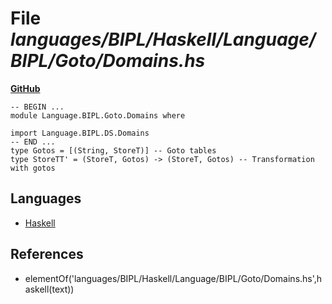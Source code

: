# File _languages/BIPL/Haskell/Language/BIPL/Goto/Domains.hs_
**[GitHub](https://github.com/softlang/yas/blob/master/languages/BIPL/Haskell/Language/BIPL/Goto/Domains.hs)**
```
-- BEGIN ...
module Language.BIPL.Goto.Domains where

import Language.BIPL.DS.Domains
-- END ...
type Gotos = [(String, StoreT)] -- Goto tables
type StoreTT' = (StoreT, Gotos) -> (StoreT, Gotos) -- Transformation with gotos
```

## Languages
* [Haskell](../languages/Haskell.md)

## References
* elementOf('languages/BIPL/Haskell/Language/BIPL/Goto/Domains.hs',haskell(text))

